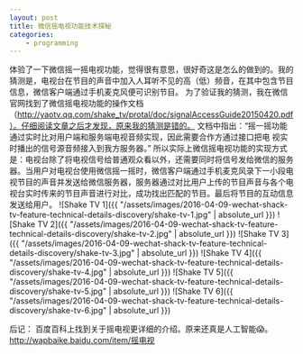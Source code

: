 ```yaml
---
layout: post
title: 微信摇电视功能技术探秘
categories:
    - programming
---
```


体验了一下微信摇一摇电视功能，觉得很有意思，很好奇这是怎么的做到的。我的猜测是，电视台在节目的声音中加入人耳听不见的高（低）频音，在其中包含节目信息，微信客户端通过手机麦克风便可识别节目。
为了验证我的猜测，我在微信官网找到了微信摇电视功能的操作文档（http://yaotv.qq.com/shake_tv/protal/doc/signalAccessGuide20150420.pdf）。仔细阅读文章之后才发现，原来我的猜测是错的。
文档中指出：“摇一摇功能通过实时比对用户端和服务端电视音频实现，因此需要合作方通过接口把电 视实时播出的信号源音频接入到我方服务器。”
所以实际上微信摇电视功能的实现方式是：电视台除了将电视信号给普通观众看以外，还需要同时将信号发给微信的服务器。当用户对电视台使用微信摇一摇时，微信客户端通过手机麦克风录下一小段电视节目的声音并发送给微信服务器，服务器通过对比用户上传的节目声音与各个电视台实时传来的节目声音进行对比，成功找出匹配的节目。最后将节目的互动信息发送给用户。
![Shake TV 1]({{ "/assets/images/2016-04-09-wechat-shack-tv-feature-technical-details-discovery/shake-tv-1.jpg" | absolute_url }})
![Shake TV 2]({{ "/assets/images/2016-04-09-wechat-shack-tv-feature-technical-details-discovery/shake-tv-2.jpg" | absolute_url }})
![Shake TV 3]({{ "/assets/images/2016-04-09-wechat-shack-tv-feature-technical-details-discovery/shake-tv-3.jpg" | absolute_url }})
![Shake TV 4]({{ "/assets/images/2016-04-09-wechat-shack-tv-feature-technical-details-discovery/shake-tv-4.jpg" | absolute_url }})
![Shake TV 5]({{ "/assets/images/2016-04-09-wechat-shack-tv-feature-technical-details-discovery/shake-tv-5.jpg" | absolute_url }})
![Shake TV 6]({{ "/assets/images/2016-04-09-wechat-shack-tv-feature-technical-details-discovery/shake-tv-6.jpg" | absolute_url }})

后记：
百度百科上找到关于摇电视更详细的介绍。原来还真是人工智能😱。http://wapbaike.baidu.com/item/摇电视
 






